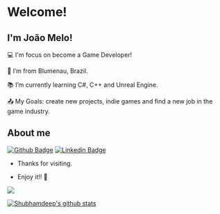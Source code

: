# Welcome!

 

## I'm João Melo!

 

:computer: I'm focus on become a Game Developer!

:house_with_garden: I’m from Blumenau, Brazil.

:books: I’m currently learning C#, C++ and Unreal Engine.

:outbox_tray: My Goals: create new projects, indie games and find a new job in the game industry.

 

## About me

[![Github Badge](https://img.shields.io/badge/-Github-000?style=flat-square&logo=Github&logoColor=white&link=https://github.com/JoaoDGMelo)](https://github.com/JoaoDGMelo) [![Linkedin Badge](https://img.shields.io/badge/-LinkedIn-blue?style=flat-square&logo=Linkedin&logoColor=white&link=https://www.linkedin.com/in/jvdgmelo/)](https://www.linkedin.com/in/jvdgmelo/)

- Thanks for visiting.

- Enjoy it!! 🎉

<p></p>

<a href="https://github.com/TheDudeThatCode">
  <img align="center" src="https://github-readme-stats.vercel.app/api/top-langs/?username=JoaoDGMelo&theme=dark&hide_langs_below=1" />
</a>
<p></p>
<a href="https://github.com/TheDudeThatCode">
 <img align="center" src="https://github-readme-stats.vercel.app/api?username=JoaoDGMelo&show_icons=true&theme=dark&line_height=27" alt="Shubhamdeep's github stats"/>
</a>
